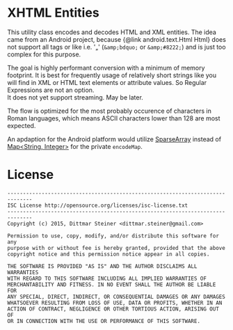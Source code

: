 XHTML Entities
==========================

This utility class encodes and decodes HTML and XML entities. The idea came from 
an Android project, because {@link android.text.Html Html} does not support all 
tags or like i.e. '&#8222;' (`&amp;bdquo;` or `&amp;#8222;`) and is just too 
complex for this purpose.

The goal is highly performant conversion with a minimum of memory footprint.
It is best for frequently usage of relatively short strings like you will
find in XML or HTML text elements or attribute values. So Regular Expressions
are not an option.  
It does not yet support streaming. May be later.

The flow is optimized for the most probably occurence of characters in Roman
languages, which means ASCII characters lower than 128 are most expected.

An apdaption for the Android platform would utilize 
[SparseArray](http://developer.android.com/reference/android/util/SparseArray.html)
instead of 
[Map&lt;String, Integer&gt;](http://docs.oracle.com/javase/6/docs/api/java/util/Map.html) 
for the private `encodeMap`.

License
=======

	------------------------------------------------------------------------------
	ISC License http://opensource.org/licenses/isc-license.txt
	------------------------------------------------------------------------------
	Copyright (c) 2015, Dittmar Steiner <dittmar.steiner@gmail.com>

	Permission to use, copy, modify, and/or distribute this software for any
	purpose with or without fee is hereby granted, provided that the above
	copyright notice and this permission notice appear in all copies.

	THE SOFTWARE IS PROVIDED "AS IS" AND THE AUTHOR DISCLAIMS ALL WARRANTIES
	WITH REGARD TO THIS SOFTWARE INCLUDING ALL IMPLIED WARRANTIES OF
	MERCHANTABILITY AND FITNESS. IN NO EVENT SHALL THE AUTHOR BE LIABLE FOR
	ANY SPECIAL, DIRECT, INDIRECT, OR CONSEQUENTIAL DAMAGES OR ANY DAMAGES
	WHATSOEVER RESULTING FROM LOSS OF USE, DATA OR PROFITS, WHETHER IN AN
	ACTION OF CONTRACT, NEGLIGENCE OR OTHER TORTIOUS ACTION, ARISING OUT OF
	OR IN CONNECTION WITH THE USE OR PERFORMANCE OF THIS SOFTWARE.

